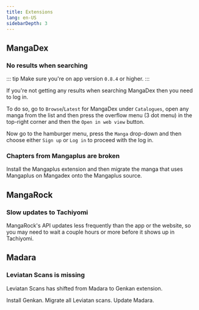 ```yaml
---
title: Extensions
lang: en-US
sidebarDepth: 3
---
```


## MangaDex

### No results when searching

::: tip
Make sure you're on app version `0.8.4` or higher.
:::

If you're not getting any results when searching MangaDex then
you need to log in.

To do so, go to `Browse`/`Latest` for MangaDex under `Catalogues`, open
any manga from the list and then press the overflow menu (3 dot menu)
in the top-right corner and then the `Open in web view` button.

Now go to the hamburger menu, press the `Manga` drop-down and then
choose either `Sign up` or `Log in` to proceed with the log in.

### Chapters from Mangaplus are broken

Install the Mangaplus extension and then migrate the manga that
uses Mangaplus on Mangadex onto the Mangaplus source.

## MangaRock

### Slow updates to Tachiyomi

MangaRock's API updates less frequently than the app or the website,
so you may need to wait a couple hours or more before it shows up
in Tachiyomi.

## Madara

### Leviatan Scans is missing

Leviatan Scans has shifted from Madara to Genkan extension.

Install Genkan. Migrate all Leviatan scans. Update Madara.
